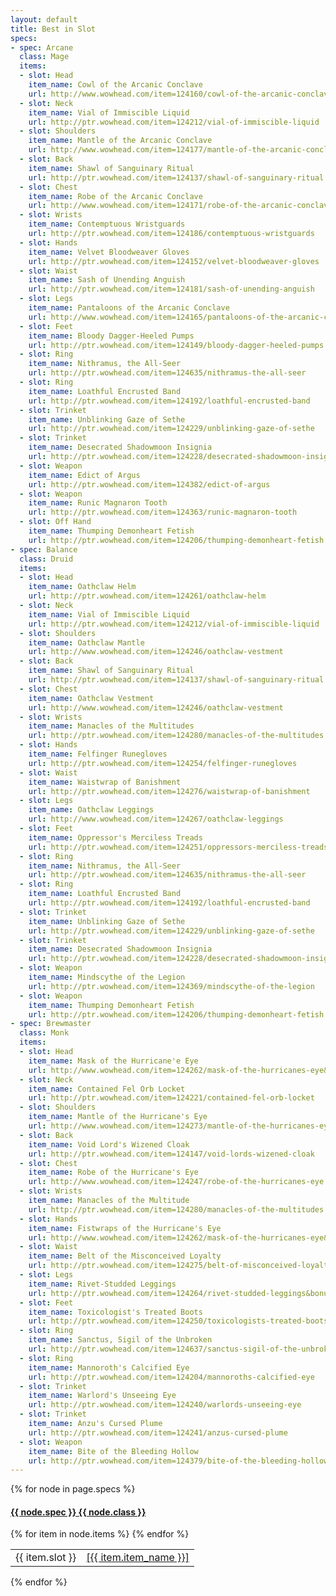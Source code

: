 ```yaml
---
layout: default
title: Best in Slot
specs:
- spec: Arcane
  class: Mage
  items: 
  - slot: Head
    item_name: Cowl of the Arcanic Conclave
    url: http://www.wowhead.com/item=124160/cowl-of-the-arcanic-conclave
  - slot: Neck
    item_name: Vial of Immiscible Liquid
    url: http://ptr.wowhead.com/item=124212/vial-of-immiscible-liquid
  - slot: Shoulders
    item_name: Mantle of the Arcanic Conclave
    url: http://www.wowhead.com/item=124177/mantle-of-the-arcanic-conclave
  - slot: Back
    item_name: Shawl of Sanguinary Ritual
    url: http://ptr.wowhead.com/item=124137/shawl-of-sanguinary-ritual
  - slot: Chest
    item_name: Robe of the Arcanic Conclave
    url: http://www.wowhead.com/item=124171/robe-of-the-arcanic-conclave
  - slot: Wrists
    item_name: Contemptuous Wristguards
    url: http://ptr.wowhead.com/item=124186/contemptuous-wristguards
  - slot: Hands
    item_name: Velvet Bloodweaver Gloves
    url: http://ptr.wowhead.com/item=124152/velvet-bloodweaver-gloves
  - slot: Waist
    item_name: Sash of Unending Anguish
    url: http://ptr.wowhead.com/item=124181/sash-of-unending-anguish
  - slot: Legs
    item_name: Pantaloons of the Arcanic Conclave
    url: http://www.wowhead.com/item=124165/pantaloons-of-the-arcanic-conclave
  - slot: Feet
    item_name: Bloody Dagger-Heeled Pumps
    url: http://ptr.wowhead.com/item=124149/bloody-dagger-heeled-pumps
  - slot: Ring
    item_name: Nithramus, the All-Seer
    url: http://ptr.wowhead.com/item=124635/nithramus-the-all-seer
  - slot: Ring
    item_name: Loathful Encrusted Band
    url: http://ptr.wowhead.com/item=124192/loathful-encrusted-band
  - slot: Trinket
    item_name: Unblinking Gaze of Sethe
    url: http://ptr.wowhead.com/item=124229/unblinking-gaze-of-sethe
  - slot: Trinket
    item_name: Desecrated Shadowmoon Insignia
    url: http://ptr.wowhead.com/item=124228/desecrated-shadowmoon-insignia
  - slot: Weapon
    item_name: Edict of Argus
    url: http://ptr.wowhead.com/item=124382/edict-of-argus
  - slot: Weapon
    item_name: Runic Magnaron Tooth
    url: http://ptr.wowhead.com/item=124363/runic-magnaron-tooth
  - slot: Off Hand
    item_name: Thumping Demonheart Fetish
    url: http://ptr.wowhead.com/item=124206/thumping-demonheart-fetish
- spec: Balance
  class: Druid
  items:
  - slot: Head
    item_name: Oathclaw Helm
    url: http://ptr.wowhead.com/item=124261/oathclaw-helm
  - slot: Neck
    item_name: Vial of Immiscible Liquid
    url: http://ptr.wowhead.com/item=124212/vial-of-immiscible-liquid
  - slot: Shoulders
    item_name: Oathclaw Mantle
    url: http://www.wowhead.com/item=124246/oathclaw-vestment
  - slot: Back
    item_name: Shawl of Sanguinary Ritual
    url: http://ptr.wowhead.com/item=124137/shawl-of-sanguinary-ritual
  - slot: Chest
    item_name: Oathclaw Vestment
    url: http://www.wowhead.com/item=124246/oathclaw-vestment
  - slot: Wrists
    item_name: Manacles of the Multitudes
    url: http://ptr.wowhead.com/item=124280/manacles-of-the-multitudes
  - slot: Hands
    item_name: Felfinger Runegloves
    url: http://ptr.wowhead.com/item=124254/felfinger-runegloves
  - slot: Waist
    item_name: Waistwrap of Banishment
    url: http://ptr.wowhead.com/item=124276/waistwrap-of-banishment
  - slot: Legs
    item_name: Oathclaw Leggings
    url: http://www.wowhead.com/item=124267/oathclaw-leggings
  - slot: Feet
    item_name: Oppressor's Merciless Treads
    url: http://ptr.wowhead.com/item=124251/oppressors-merciless-treads
  - slot: Ring
    item_name: Nithramus, the All-Seer
    url: http://ptr.wowhead.com/item=124635/nithramus-the-all-seer
  - slot: Ring
    item_name: Loathful Encrusted Band
    url: http://ptr.wowhead.com/item=124192/loathful-encrusted-band
  - slot: Trinket
    item_name: Unblinking Gaze of Sethe
    url: http://ptr.wowhead.com/item=124229/unblinking-gaze-of-sethe
  - slot: Trinket
    item_name: Desecrated Shadowmoon Insignia
    url: http://ptr.wowhead.com/item=124228/desecrated-shadowmoon-insignia
  - slot: Weapon
    item_name: Mindscythe of the Legion
    url: http://ptr.wowhead.com/item=124369/mindscythe-of-the-legion
  - slot: Weapon
    item_name: Thumping Demonheart Fetish
    url: http://ptr.wowhead.com/item=124206/thumping-demonheart-fetish
- spec: Brewmaster
  class: Monk
  items:
  - slot: Head
    item_name: Mask of the Hurricane'e Eye
    url: http://www.wowhead.com/item=124262/mask-of-the-hurricanes-eye&bonus=0
  - slot: Neck
    item_name: Contained Fel Orb Locket
    url: http://ptr.wowhead.com/item=124221/contained-fel-orb-locket
  - slot: Shoulders
    item_name: Mantle of the Hurricane's Eye
    url: http://www.wowhead.com/item=124273/mantle-of-the-hurricanes-eye
  - slot: Back 
    item_name: Void Lord's Wizened Cloak
    url: http://ptr.wowhead.com/item=124147/void-lords-wizened-cloak
  - slot: Chest
    item_name: Robe of the Hurricane's Eye
    url: http://www.wowhead.com/item=124247/robe-of-the-hurricanes-eye
  - slot: Wrists
    item_name: Manacles of the Multitude
    url: http://ptr.wowhead.com/item=124280/manacles-of-the-multitudes
  - slot: Hands 
    item_name: Fistwraps of the Hurricane's Eye
    url: http://www.wowhead.com/item=124262/mask-of-the-hurricanes-eye&bonus=0
  - slot: Waist
    item_name: Belt of the Misconceived Loyalty
    url: http://ptr.wowhead.com/item=124275/belt-of-misconceived-loyalty
  - slot: Legs
    item_name: Rivet-Studded Leggings
    url: http://ptr.wowhead.com/item=124264/rivet-studded-leggings&bonus=0
  - slot: Feet
    item_name: Toxicologist's Treated Boots
    url: http://ptr.wowhead.com/item=124250/toxicologists-treated-boots
  - slot: Ring
    item_name: Sanctus, Sigil of the Unbroken
    url: http://ptr.wowhead.com/item=124637/sanctus-sigil-of-the-unbroken
  - slot: Ring
    item_name: Mannoroth's Calcified Eye
    url: http://ptr.wowhead.com/item=124204/mannoroths-calcified-eye
  - slot: Trinket
    item_name: Warlord's Unseeing Eye
    url: http://ptr.wowhead.com/item=124240/warlords-unseeing-eye
  - slot: Trinket
    item_name: Anzu's Cursed Plume
    url: http://ptr.wowhead.com/item=124241/anzus-cursed-plume
  - slot: Weapon
    item_name: Bite of the Bleeding Hollow
    url: http://ptr.wowhead.com/item=124379/bite-of-the-bleeding-hollow
---
```


<div class="row">
<div class="col-md-8 col-md-offset-2">
<div class="panel-group" id="accordion" role="tablist" aria-multiselectable="true">
  {% for node in page.specs %}
  <div class="panel panel-default">
    <div class="panel-heading" role="tab" id="heading{{ node.spec }}">
      <h4 class="panel-title">
        <a role="button" data-toggle="collapse" data-parent="#accordion" href="#collapse{{ node.spec }}" aria-expanded="true" aria-controls="collapse{{ node.spec }}">{{ node.spec }} {{ node.class }}</a>
      </h4>
    </div>
    <div id="collapse{{ node.spec }}" class="panel-collapse collapse" role="tabpanel" aria-labelledby="heading{{ node.spec }}">
      <table class="table">
        <tbody>
          {% for item in node.items %}
          <tr>
            <td>{{ item.slot }}</td>
            <td><a href="{{ item.url }}">[{{ item.item_name }}]</a></td>
          </tr>
          {% endfor %}
        </tbody>
      </table>
    </div>
  </div>
  {% endfor %}
  <!-- <div class="panel panel-default">
    <div class="panel-heading" role="tab" id="headingTwo">
      <h4 class="panel-title">
        <a role="button" data-toggle="collapse" data-parent="#accordion" href="#collapseTwo" aria-expanded="true" aria-controls="collapseTwo">Balance Druid</a>
      </h4>
    </div>
    <div id="collapseTwo" class="panel-collapse collapse in" role="tabpanel" aria-labelledby="headingTwo">
      <tbody>
      </tbody>
    </div>
  </div> -->
</div>
</div>
</div>